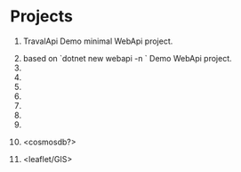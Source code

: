 # Projects

1.  TravalApi
    Demo minimal WebApi project.
    
2.  <a full-fledge WebApi project>
    based on `dotnet new webapi -n <project-name>`
    Demo WebApi project.

3.  <SSE>
4.  <sockets>
5.  <blazor>
6.  <mongodb>
7.  <sqlite>
8.  <graphql>
9.  <playwright>
10. <cosmosdb?>
11. <leaflet/GIS>

##